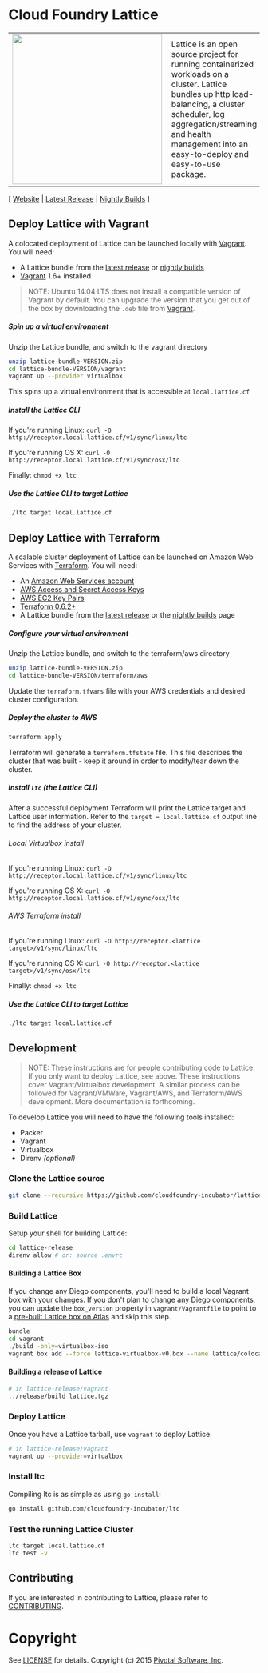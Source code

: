# Cloud Foundry Lattice

<table width="100%" border="0">
  <tr>
    <td>
      <a href="http://lattice.cf"><img src="https://raw.githubusercontent.com/cloudfoundry-incubator/lattice-release/master/lattice.png" align="left" width="300px" ></a>
    </td>
    <td>Lattice is an open source project for running containerized workloads on a cluster. Lattice bundles up http load-balancing, a cluster scheduler, log aggregation/streaming and health management into an easy-to-deploy and easy-to-use package.
    </td>
  </tr>
</table>

[ [Website](http://lattice.cf) | [Latest Release](https://github.com/cloudfoundry-incubator/lattice-release/releases/latest) | [Nightly Builds](https://lattice.s3.amazonaws.com/nightly/index.html) ]

## Deploy Lattice with Vagrant

A colocated deployment of Lattice can be launched locally with [Vagrant](https://vagrantup.com/). You will need:

* A Lattice bundle from the [latest release](https://github.com/cloudfoundry-incubator/lattice-release/releases/latest) or [nightly builds](https://lattice.s3.amazonaws.com/nightly/index.html)
* [Vagrant](https://vagrantup.com/) 1.6+ installed

> NOTE: Ubuntu 14.04 LTS does not install a compatible version of Vagrant by default. You can upgrade the version that you get out of the box by downloading the `.deb` file from [Vagrant](http://www.vagrantup.com/downloads.html).

##### Spin up a virtual environment

Unzip the Lattice bundle, and switch to the vagrant directory

```bash
unzip lattice-bundle-VERSION.zip
cd lattice-bundle-VERSION/vagrant
vagrant up --provider virtualbox
```

This spins up a virtual environment that is accessible at `local.lattice.cf`

##### Install the Lattice CLI

If you're running Linux: `curl -O http://receptor.local.lattice.cf/v1/sync/linux/ltc`

If you're running OS X: `curl -O http://receptor.local.lattice.cf/v1/sync/osx/ltc`

Finally: `chmod +x ltc`

##### Use the Lattice CLI to target Lattice

```bash
./ltc target local.lattice.cf
```

## Deploy Lattice with Terraform

A scalable cluster deployment of Lattice can be launched on Amazon Web Services with [Terraform](https://www.terraform.io). You will need:

* An [Amazon Web Services account](http://aws.amazon.com/)
* [AWS Access and Secret Access Keys](http://docs.aws.amazon.com/AWSSimpleQueueService/latest/SQSGettingStartedGuide/AWSCredentials.html)
* [AWS EC2 Key Pairs](http://docs.aws.amazon.com/AWSEC2/latest/UserGuide/ec2-key-pairs.html)
* [Terraform 0.6.2+](https://www.terraform.io/intro/getting-started/install.html)
* A Lattice bundle from the [latest release](https://github.com/cloudfoundry-incubator/lattice-release/releases/latest) or the [nightly builds](https://lattice.s3.amazonaws.com/nightly/index.html) page

##### Configure your virtual environment

Unzip the Lattice bundle, and switch to the terraform/aws directory

```bash
unzip lattice-bundle-VERSION.zip
cd lattice-bundle-VERSION/terraform/aws
```

Update the `terraform.tfvars` file with your AWS credentials and desired cluster configuration.

##### Deploy the cluster to AWS

```bash
terraform apply
```

Terraform will generate a `terraform.tfstate` file.  This file describes the cluster that was built - keep it around in order to modify/tear down the cluster.

##### Install `ltc` (the Lattice CLI)

After a successful deployment Terraform will print the Lattice target and Lattice user information. Refer to the `target = local.lattice.cf` output line to find the address of your cluster.

###### Local Virtualbox install 
If you're running Linux: `curl -O http://receptor.local.lattice.cf/v1/sync/linux/ltc`

If you're running OS X: `curl -O http://receptor.local.lattice.cf/v1/sync/osx/ltc`

###### AWS Terraform install 

If you're running Linux: `curl -O http://receptor.<lattice target>/v1/sync/linux/ltc`

If you're running OS X: `curl -O http://receptor.<lattice target>/v1/sync/osx/ltc`


Finally: `chmod +x ltc`

##### Use the Lattice CLI to target Lattice

```bash
./ltc target local.lattice.cf
```

## Development

> NOTE: These instructions are for people contributing code to Lattice. If you only want to deploy Lattice, see above.
> These instructions cover Vagrant/Virtualbox development.
> A similar process can be followed for Vagrant/VMWare, Vagrant/AWS, and Terraform/AWS development. More documentation is forthcoming.

To develop Lattice you will need to have the following tools installed:

- Packer
- Vagrant
- Virtualbox
- Direnv _(optional)_

### Clone the Lattice source

```bash
git clone --recursive https://github.com/cloudfoundry-incubator/lattice-release.git
```

### Build Lattice

Setup your shell for building Lattice:

```bash
cd lattice-release
direnv allow # or: source .envrc
```

#### Building a Lattice Box

If you change any Diego components, you'll need to build a local Vagrant box with your changes.
If you don't plan to change any Diego components, you can update the `box_version` property
in `vagrant/Vagrantfile` to point to a [pre-built Lattice box on Atlas](https://atlas.hashicorp.com/lattice/boxes/colocated)
and skip this step.

```bash
bundle
cd vagrant
./build -only=virtualbox-iso
vagrant box add --force lattice-virtualbox-v0.box --name lattice/colocated
```

#### Building a release of Lattice

```bash
# in lattice-release/vagrant
../release/build lattice.tgz
```

### Deploy Lattice

Once you have a Lattice tarball, use `vagrant` to deploy Lattice:

```bash
# in lattice-release/vagrant
vagrant up --provider=virtualbox
```

### Install ltc

Compiling ltc is as simple as using `go install`:

```bash
go install github.com/cloudfoundry-incubator/ltc
```

### Test the running Lattice Cluster

```bash
ltc target local.lattice.cf
ltc test -v
```

## Contributing

If you are interested in contributing to Lattice, please refer to [CONTRIBUTING](CONTRIBUTING.md).

# Copyright

See [LICENSE](LICENSE) for details.
Copyright (c) 2015 [Pivotal Software, Inc](http://www.pivotal.io/).
